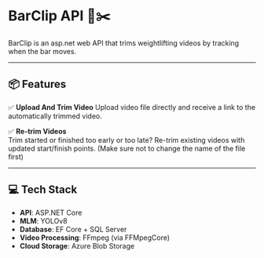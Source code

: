 # BarClip API 🎥✂️

BarClip is an asp.net web API that trims weightlifting videos by tracking when the bar moves.

---

## 📦 Features

✅ **Upload And Trim Video**
Upload video file directly and receive a link to the automatically trimmed video.

✅ **Re-trim Videos**  
Trim started or finished too early or too late? Re-trim existing videos with updated start/finish points. (Make sure not to change the name of the file first)


---

## 💻 Tech Stack

- **API**: ASP.NET Core
- **MLM**: YOLOv8
- **Database**: EF Core + SQL Server  
- **Video Processing**: FFmpeg (via FFMpegCore)  
- **Cloud Storage**: Azure Blob Storage  


